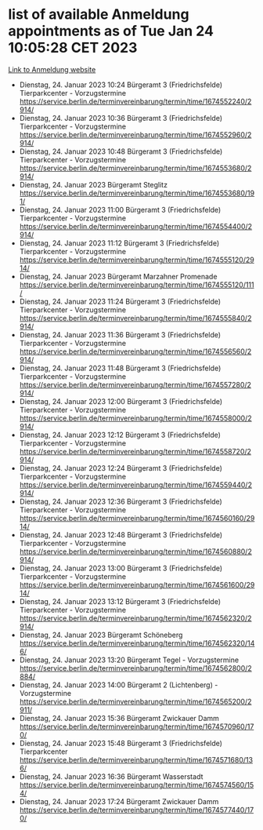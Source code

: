# list of available Anmeldung appointments as of Tue Jan 24 10:05:28 CET 2023
[Link to Anmeldung website](https://service.berlin.de/terminvereinbarung/termin/tag.php?termin=0&anliegen[]=120686&dienstleisterlist=122210,122217,327316,122219,327312,122227,327314,122231,327346,122243,327348,122252,329742,122260,329745,122262,329748,122254,329751,122271,327278,122273,327274,122277,327276,330436,122280,327294,122282,327290,122284,327292,327539,122291,327270,122285,327266,122286,327264,122296,327268,150230,329760,122301,327282,122297,327286,122294,327284,122312,329763,122314,329775,122304,327330,122311,327334,122309,327332,122281,327352,122279,329772,122276,327324,122274,327326,122267,329766,122246,327318,122251,327320,122257,327322,122208,327298,122226,327300,121362,121364&herkunft=http%3A%2F%2Fservice.berlin.de%2Fdienstleistung%2F120686%2F)
- Dienstag, 24. Januar 2023 10:24 Bürgeramt 3 (Friedrichsfelde) Tierparkcenter - Vorzugstermine https://service.berlin.de/terminvereinbarung/termin/time/1674552240/2914/
- Dienstag, 24. Januar 2023 10:36 Bürgeramt 3 (Friedrichsfelde) Tierparkcenter - Vorzugstermine https://service.berlin.de/terminvereinbarung/termin/time/1674552960/2914/
- Dienstag, 24. Januar 2023 10:48 Bürgeramt 3 (Friedrichsfelde) Tierparkcenter - Vorzugstermine https://service.berlin.de/terminvereinbarung/termin/time/1674553680/2914/
- Dienstag, 24. Januar 2023  Bürgeramt Steglitz https://service.berlin.de/terminvereinbarung/termin/time/1674553680/191/
- Dienstag, 24. Januar 2023 11:00 Bürgeramt 3 (Friedrichsfelde) Tierparkcenter - Vorzugstermine https://service.berlin.de/terminvereinbarung/termin/time/1674554400/2914/
- Dienstag, 24. Januar 2023 11:12 Bürgeramt 3 (Friedrichsfelde) Tierparkcenter - Vorzugstermine https://service.berlin.de/terminvereinbarung/termin/time/1674555120/2914/
- Dienstag, 24. Januar 2023  Bürgeramt Marzahner Promenade https://service.berlin.de/terminvereinbarung/termin/time/1674555120/111/
- Dienstag, 24. Januar 2023 11:24 Bürgeramt 3 (Friedrichsfelde) Tierparkcenter - Vorzugstermine https://service.berlin.de/terminvereinbarung/termin/time/1674555840/2914/
- Dienstag, 24. Januar 2023 11:36 Bürgeramt 3 (Friedrichsfelde) Tierparkcenter - Vorzugstermine https://service.berlin.de/terminvereinbarung/termin/time/1674556560/2914/
- Dienstag, 24. Januar 2023 11:48 Bürgeramt 3 (Friedrichsfelde) Tierparkcenter - Vorzugstermine https://service.berlin.de/terminvereinbarung/termin/time/1674557280/2914/
- Dienstag, 24. Januar 2023 12:00 Bürgeramt 3 (Friedrichsfelde) Tierparkcenter - Vorzugstermine https://service.berlin.de/terminvereinbarung/termin/time/1674558000/2914/
- Dienstag, 24. Januar 2023 12:12 Bürgeramt 3 (Friedrichsfelde) Tierparkcenter - Vorzugstermine https://service.berlin.de/terminvereinbarung/termin/time/1674558720/2914/
- Dienstag, 24. Januar 2023 12:24 Bürgeramt 3 (Friedrichsfelde) Tierparkcenter - Vorzugstermine https://service.berlin.de/terminvereinbarung/termin/time/1674559440/2914/
- Dienstag, 24. Januar 2023 12:36 Bürgeramt 3 (Friedrichsfelde) Tierparkcenter - Vorzugstermine https://service.berlin.de/terminvereinbarung/termin/time/1674560160/2914/
- Dienstag, 24. Januar 2023 12:48 Bürgeramt 3 (Friedrichsfelde) Tierparkcenter - Vorzugstermine https://service.berlin.de/terminvereinbarung/termin/time/1674560880/2914/
- Dienstag, 24. Januar 2023 13:00 Bürgeramt 3 (Friedrichsfelde) Tierparkcenter - Vorzugstermine https://service.berlin.de/terminvereinbarung/termin/time/1674561600/2914/
- Dienstag, 24. Januar 2023 13:12 Bürgeramt 3 (Friedrichsfelde) Tierparkcenter - Vorzugstermine https://service.berlin.de/terminvereinbarung/termin/time/1674562320/2914/
- Dienstag, 24. Januar 2023  Bürgeramt Schöneberg https://service.berlin.de/terminvereinbarung/termin/time/1674562320/146/
- Dienstag, 24. Januar 2023 13:20 Bürgeramt Tegel - Vorzugstermine https://service.berlin.de/terminvereinbarung/termin/time/1674562800/2884/
- Dienstag, 24. Januar 2023 14:00 Bürgeramt 2 (Lichtenberg) - Vorzugstermine https://service.berlin.de/terminvereinbarung/termin/time/1674565200/2911/
- Dienstag, 24. Januar 2023 15:36 Bürgeramt Zwickauer Damm https://service.berlin.de/terminvereinbarung/termin/time/1674570960/170/
- Dienstag, 24. Januar 2023 15:48 Bürgeramt 3 (Friedrichsfelde) Tierparkcenter https://service.berlin.de/terminvereinbarung/termin/time/1674571680/136/
- Dienstag, 24. Januar 2023 16:36 Bürgeramt Wasserstadt https://service.berlin.de/terminvereinbarung/termin/time/1674574560/154/
- Dienstag, 24. Januar 2023 17:24 Bürgeramt Zwickauer Damm https://service.berlin.de/terminvereinbarung/termin/time/1674577440/170/
